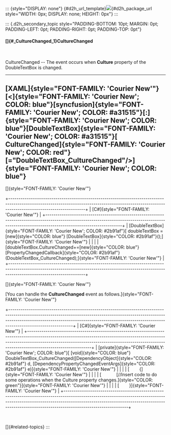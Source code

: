 ::: {style="DISPLAY: none"}
[](ms-xhelp:///?Id=d2h_url_template){#d2h_url_template}![](!package_url!){#d2h_package_url style="WIDTH: 0px; DISPLAY: none; HEIGHT: 0px"}
:::

::: {.d2h_secondary_topic style="PADDING-BOTTOM: 10pt; MARGIN: 0pt; PADDING-LEFT: 0pt; PADDING-RIGHT: 0pt; PADDING-TOP: 0pt"}
#### []{#_CultureChanged_1}CultureChanged

 

CultureChanged -- The event occurs when **Culture** property of the DoubleTextBox is changed.

  ------------------------------------------------------------------------------------------------------------------------------------------------------------------------------------------------------------------------------------------------------------------------------------------------------------------------------------------------------------------------------------------------------
  [XAML]{style="FONT-FAMILY: 'Courier New'"}
  [\<]{style="FONT-FAMILY: 'Courier New'; COLOR: blue"}[syncfusion]{style="FONT-FAMILY: 'Courier New'; COLOR: #a31515"}[:]{style="FONT-FAMILY: 'Courier New'; COLOR: blue"}[DoubleTextBox]{style="FONT-FAMILY: 'Courier New'; COLOR: #a31515"}[ CultureChanged]{style="FONT-FAMILY: 'Courier New'; COLOR: red"}[=\"DoubleTextBox_CultureChanged\"/\>]{style="FONT-FAMILY: 'Courier New'; COLOR: blue"}
  ------------------------------------------------------------------------------------------------------------------------------------------------------------------------------------------------------------------------------------------------------------------------------------------------------------------------------------------------------------------------------------------------------

[]{style="FONT-FAMILY: 'Courier New'"} 

+-------------------------------------------------------------------------------------------------------------------------------------------------------------------------------------------------+
| [C#]{style="FONT-FAMILY: 'Courier New'"}                                                                                                                                                        |
+-------------------------------------------------------------------------------------------------------------------------------------------------------------------------------------------------+
| [DoubleTextBox]{style="FONT-FAMILY: 'Courier New'; COLOR: #2b91af"}[ doubleTextBox = [new]{style="COLOR: blue"} [DoubleTextBox]{style="COLOR: #2b91af"}();]{style="FONT-FAMILY: 'Courier New'"} |
|                                                                                                                                                                                                 |
| [doubleTextBox.CultureChanged+=[new]{style="COLOR: blue"} [PropertyChangedCallback]{style="COLOR: #2b91af"}(DoubleTextBox_CultureChanged);]{style="FONT-FAMILY: 'Courier New'"}                 |
+-------------------------------------------------------------------------------------------------------------------------------------------------------------------------------------------------+

[]{style="FONT-FAMILY: 'Courier New'"} 

[You can handle the **CultureChanged** event as follows.]{style="FONT-FAMILY: 'Courier New'"}

+-------------------------------------------------------------------------------------------------------------------------------------------------------------------------------------------------------------------------------------------------------------------------+
| [C#]{style="FONT-FAMILY: 'Courier New'"}                                                                                                                                                                                                                                |
+-------------------------------------------------------------------------------------------------------------------------------------------------------------------------------------------------------------------------------------------------------------------------+
| [private]{style="FONT-FAMILY: 'Courier New'; COLOR: blue"}[ [void]{style="COLOR: blue"} DoubleTextBox_CultureChanged([DependencyObject]{style="COLOR: #2b91af"} d, [DependencyPropertyChangedEventArgs]{style="COLOR: #2b91af"} e)]{style="FONT-FAMILY: 'Courier New'"} |
|                                                                                                                                                                                                                                                                         |
| [        {]{style="FONT-FAMILY: 'Courier New'"}                                                                                                                                                                                                                         |
|                                                                                                                                                                                                                                                                         |
| [            [//Insert code to do some operations when the Culture property changes.]{style="COLOR: green"}]{style="FONT-FAMILY: 'Courier New'"}                                                                                                                        |
|                                                                                                                                                                                                                                                                         |
| [        }]{style="FONT-FAMILY: 'Courier New'"}                                                                                                                                                                                                                         |
+-------------------------------------------------------------------------------------------------------------------------------------------------------------------------------------------------------------------------------------------------------------------------+

 

[]{#related-topics}
:::
